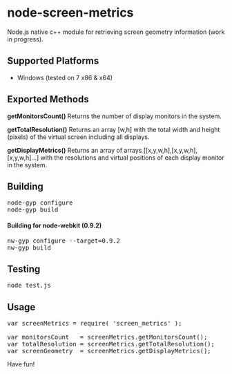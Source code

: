 node-screen-metrics
===================

Node.js native c++ module for retrieving screen geometry information (work in progress).

<h2>Supported Platforms</h2>

<ul>
  <li>Windows (tested on 7 x86 & x64)</li>
</ul>

<h2>Exported Methods</h2>

<b>getMonitorsCount()</b> 
Returns the number of display monitors in the system.


<b>getTotalResolution()</b> 
Returns an array [w,h] with the total width and height (pixels) of the virtual screen including all displays.


<b>getDisplayMetrics()</b> 
Returns an array of arrays [[x,y,w,h],[x,y,w,h],[x,y,w,h]...] with the resolutions and virtual positions of each display monitor in the system.


<h2>Building</h2>

<pre>
node-gyp configure
node-gyp build
</pre>

<h4>Building for node-webkit (0.9.2)</h4>

<pre>
nw-gyp configure --target=0.9.2
nw-gyp build
</pre>

<h2>Testing</h2>

<pre>
node test.js
</pre>

<h2>Usage</h2>

<pre>
var screenMetrics = require( 'screen_metrics' );
  
var monitorsCount   = screenMetrics.getMonitorsCount();
var totalResolution = screenMetrics.getTotalResolution();
var screenGeometry  = screenMetrics.getDisplayMetrics();
</pre>

Have fun!
